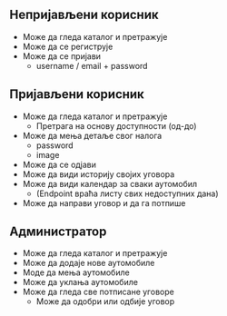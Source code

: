 ## Непријављени корисник

- Може да гледа каталог и претражује
- Може да се региструје
- Може да се пријави
    - username / email + password

## Пријављени корисник

- Може да гледа каталог и претражује
    - Претрага на основу доступности (од-до)
- Може да мења детаље свог налога
    - password
    - image
- Може да се одјави
- Може да види историју својих уговора
- Може да види календар за сваки аутомобил
    - (Endpoint враћа листу свих недоступних дана)
- Може да направи уговор и да га потпише

## Администратор

- Може да гледа каталог и претражује
- Може да додаје нове аутомобиле
- Моде да мења аутомобиле
- Може да уклања аутомобиле
- Може да гледа све потписане уговоре
    - Може да одобри или одбије уговор

